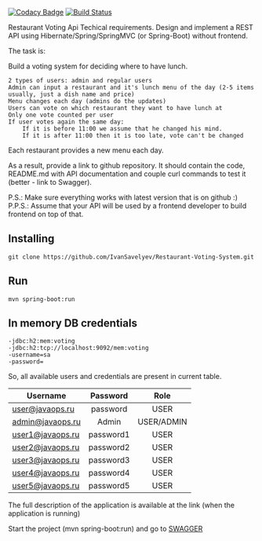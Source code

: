 [![Codacy Badge](https://app.codacy.com/project/badge/Grade/7dfa146b79da4d78a7497545855d0ee9)](https://www.codacy.com/gh/IvanSavelyev/Restaurant-Voting-System/dashboard?utm_source=github.com&amp;utm_medium=referral&amp;utm_content=IvanSavelyev/Restaurant-Voting-System&amp;utm_campaign=Badge_Grade)
[![Build Status](https://app.travis-ci.com/IvanSavelyev/Restaurant-Voting-System.svg?branch=master)](https://app.travis-ci.com/IvanSavelyev/Restaurant-Voting-System)

Restaurant Voting Api
Techical requirements.
Design and implement a REST API using Hibernate/Spring/SpringMVC (or Spring-Boot) without frontend.

The task is:

Build a voting system for deciding where to have lunch.

    2 types of users: admin and regular users
    Admin can input a restaurant and it's lunch menu of the day (2-5 items usually, just a dish name and price)
    Menu changes each day (admins do the updates)
    Users can vote on which restaurant they want to have lunch at
    Only one vote counted per user
    If user votes again the same day:
        If it is before 11:00 we assume that he changed his mind.
        If it is after 11:00 then it is too late, vote can't be changed

Each restaurant provides a new menu each day.

As a result, provide a link to github repository. It should contain the code, README.md with API documentation and couple curl commands to test it (better - link to Swagger).

P.S.: Make sure everything works with latest version that is on github :)
P.P.S.: Assume that your API will be used by a frontend developer to build frontend on top of that.

## Installing

    git clone https://github.com/IvanSavelyev/Restaurant-Voting-System.git

## Run

    mvn spring-boot:run

## In memory DB credentials
    -jdbc:h2:mem:voting
    -jdbc:h2:tcp://localhost:9092/mem:voting
    -username=sa
    -password=
    

So, all available users and credentials are present in current table.


| Username         | Password  |    Role    |
|------------------|:---------:|:----------:|
| user@javaops.ru  | password  |    USER    |
| admin@javaops.ru |   Admin   | USER/ADMIN |
| user1@javaops.ru | password1 |    USER    |
| user2@javaops.ru | password2 |    USER    |
| user3@javaops.ru | password3 |    USER    |
| user4@javaops.ru | password4 |    USER    |
| user5@javaops.ru | password5 |    USER    |

The full description of the application is available at the link (when the application is running)

Start the project (mvn spring-boot:run) and go to
[SWAGGER](http://localhost:8080/swagger-ui.html)

